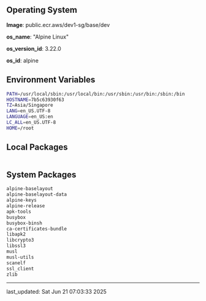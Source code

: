 ## Operating System

**Image**: public.ecr.aws/dev1-sg/base/dev

**os_name**: "Alpine Linux"

**os_version_id**: 3.22.0

**os_id**: alpine

## Environment Variables

```bash
PATH=/usr/local/sbin:/usr/local/bin:/usr/sbin:/usr/bin:/sbin:/bin
HOSTNAME=7b5c63930f63
TZ=Asia/Singapore
LANG=en_US.UTF-8
LANGUAGE=en_US:en
LC_ALL=en_US.UTF-8
HOME=/root
```

## Local Packages

```bash
```

## System Packages

```bash
alpine-baselayout
alpine-baselayout-data
alpine-keys
alpine-release
apk-tools
busybox
busybox-binsh
ca-certificates-bundle
libapk2
libcrypto3
libssl3
musl
musl-utils
scanelf
ssl_client
zlib
```


---

last_updated: Sat Jun 21 07:03:33 2025